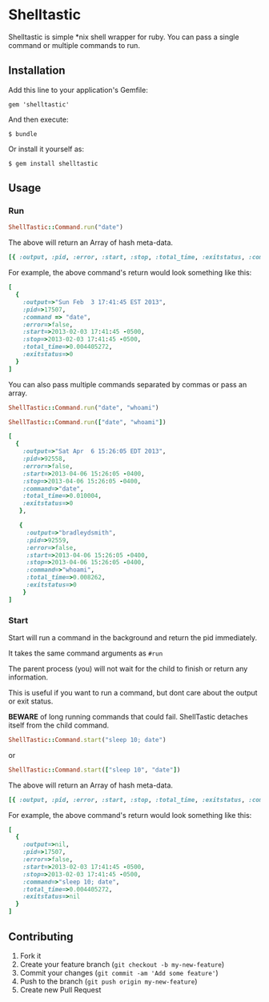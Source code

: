 # Shelltastic
Shelltastic is simple *nix shell wrapper for ruby.  You can pass a single command or multiple commands to run.

## Installation

Add this line to your application's Gemfile:

    gem 'shelltastic'

And then execute:

    $ bundle

Or install it yourself as:

    $ gem install shelltastic

## Usage

### Run 

 ```ruby
ShellTastic::Command.run("date")
```

The above will return an Array of hash meta-data.

```ruby 
[{ :output, :pid, :error, :start, :stop, :total_time, :exitstatus, :command }]
```

For example, the above command's return would look something like this:

```ruby
[
  {
    :output=>"Sun Feb  3 17:41:45 EST 2013", 
    :pid=>17507, 
    :command => "date",
    :error=>false, 
    :start=>2013-02-03 17:41:45 -0500, 
    :stop=>2013-02-03 17:41:45 -0500, 
    :total_time=>0.004405272, 
    :exitstatus=>0
  }
]
```

You can also pass multiple commands separated by commas or pass an array.

```ruby
ShellTastic::Command.run("date", "whoami")
```

```ruby
ShellTastic::Command.run(["date", "whoami"])
```

```ruby
[
  {
    :output=>"Sat Apr  6 15:26:05 EDT 2013", 
    :pid=>92558, 
    :error=>false, 
    :start=>2013-04-06 15:26:05 -0400, 
    :stop=>2013-04-06 15:26:05 -0400, 
    :command=>"date", 
    :total_time=>0.010004, 
    :exitstatus=>0
   }, 

   {
     :output=>"bradleydsmith", 
     :pid=>92559, 
     :error=>false, 
     :start=>2013-04-06 15:26:05 -0400, 
     :stop=>2013-04-06 15:26:05 -0400, 
     :command=>"whoami", 
     :total_time=>0.008262, 
     :exitstatus=>0
    }
]
```

### Start
Start will run a command in the background and return the pid immediately.

It takes the same command arguments as `#run`

The parent process (you) will not wait for the child to finish or return any information.

This is useful if you want to run a command, but dont care about the output or exit status.

__BEWARE__ of long running commands that could fail.  ShellTastic detaches itself from the child command.



```ruby
ShellTastic::Command.start("sleep 10; date")
```
or

```ruby
ShellTastic::Command.start(["sleep 10", "date"])
```

The above will return an Array of hash meta-data.

```ruby 
[{ :output, :pid, :error, :start, :stop, :total_time, :exitstatus, :command }]
```

For example, the above command's return would look something like this:

```ruby
[
  { 
    :output=>nil, 
    :pid=>17507, 
    :error=>false, 
    :start=>2013-02-03 17:41:45 -0500, 
    :stop=>2013-02-03 17:41:45 -0500, 
    :command=>"sleep 10; date", 
    :total_time=>0.004405272, 
    :exitstatus=>nil
  }
]
```


## Contributing

1. Fork it
2. Create your feature branch (`git checkout -b my-new-feature`)
3. Commit your changes (`git commit -am 'Add some feature'`)
4. Push to the branch (`git push origin my-new-feature`)
5. Create new Pull Request
